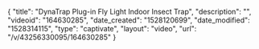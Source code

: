 {
    "title": "DynaTrap Plug-in Fly Light Indoor Insect Trap",
    "description": "",
    "videoid": "164630285",
    "date_created": "1528120699",
    "date_modified": "1528314115",
    "type": "captivate",
    "layout": "video",
    "url": "\/v\/43256330095\/164630285"
}